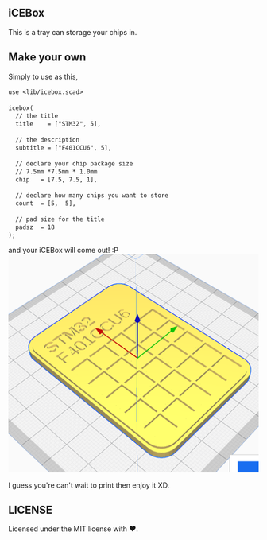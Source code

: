 ## iCEBox
This is a tray can storage your chips in.

## Make your own
Simply to use as this,
```scad
use <lib/icebox.scad>

icebox(
  // the title
  title    = ["STM32", 5],

  // the description
  subtitle = ["F401CCU6", 5],

  // declare your chip package size
  // 7.5mm *7.5mm * 1.0mm
  chip   = [7.5, 7.5, 1],

  // declare how many chips you want to store
  count  = [5,  5],

  // pad size for the title
  padsz  = 18
);

```

and your iCEBox will come out! :P
![image](./res/stl-preview.png)

I guess you're can't wait to print then enjoy it XD.

## LICENSE
Licensed under the MIT license with ❤.
